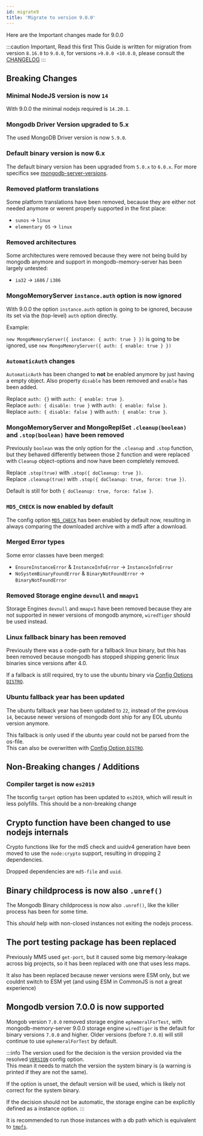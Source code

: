 ```yaml
---
id: migrate9
title: 'Migrate to version 9.0.0'
---
```


Here are the Important changes made for 9.0.0

:::caution Important, Read this first
This Guide is written for migration from version `8.16.0` to `9.0.0`, for versions `>9.0.0 <10.0.0`, please consult the [CHANGELOG](https://github.com/typegoose/mongodb-memory-server/blob/master/CHANGELOG.md)
:::

## Breaking Changes

### Minimal NodeJS version is now `14`

With 9.0.0 the minimal nodejs required is `14.20.1`.

### Mongodb Driver Version upgraded to 5.x

The used MongoDB Driver version is now `5.9.0`.

### Default binary version is now 6.x

The default binary version has been upgraded from `5.0.x` to `6.0.x`. For more specifics see [mongodb-server-versions](../mongodb-server-versions.md).

### Removed platform translations

Some platform translations have been removed, because they are either not needed anymore or werent properly supported in the first place:

- `sunos` -> `linux`
- `elementary OS` -> `linux`

### Removed architectures

Some architectures were removed because they were not being build by mongodb anymore and support in mongodb-memory-server has been largely untested:

- `ia32` -> `i686` / `i386`

### MongoMemoryServer `instance.auth` option is now ignored

With 9.0.0 the option `instance.auth` option is going to be ignored, because its set via the (top-level) `auth` option directly.

Example:

`new MongoMemoryServer({ instance: { auth: true } })` is going to be ignored, use `new MongoMemoryServer({ auth: { enable: true } })`

### `AutomaticAuth` changes

`AutomaticAuth` has been changed to **not** be enabled anymore by just having a empty object. Also property `disable` has been removed and `enable` has been added.

Replace `auth: {}` with `auth: { enable: true }`.  
Replace `auth: { disable: true }` with `auth: { enable: false }`.  
Replace `auth: { disable: false }` with `auth: { enable: true }`.  

### MongoMemoryServer and MongoReplSet `.cleanup(boolean)` and `.stop(boolean)` have been removed

Previously `boolean` was the only option for the `.cleanup` and `.stop` function, but they behaved differently between those 2 function and were replaced with `Cleanup` object-options and now have been completely removed.

Replace `.stop(true)` with `.stop({ doCleanup: true })`.  
Replace `.cleanup(true)` with `.stop({ doCleanup: true, force: true })`.  

Default is still for both `{ doCleanup: true, force: false }`.

### `MD5_CHECK` is now enabled by default

The config option [`MD5_CHECK`](../../api/config-options.md#md5_check) has been enabled by default now, resulting in always comparing the downloaded archive with a md5 after a download.

### Merged Error types

Some error classes have been merged:

- `EnsureInstanceError` & `InstanceInfoError` -> `InstanceInfoError`
- `NoSystemBinaryFoundError` & `BinaryNotFoundError` -> `BinaryNotFoundError`

### Removed Storage engine `devnull` and `mmapv1`

Storage Engines `devnull` and `mmapv1` have been removed because they are not supported in newer versions of mongodb anymore, `wiredTiger` should be used instead.

### Linux fallback binary has been removed

Previously there was a code-path for a fallback linux binary, but this has been removed because mongodb has stopped shipping generic linux binaries since versions after 4.0.

If a fallback is still required, try to use the ubuntu binary via [Config Options `DISTRO`](../../api/config-options.md#distro).

### Ubuntu fallback year has been updated

The ubuntu fallback year has been updated to `22`, instead of the previous `14`, because newer versions of mongodb dont ship for any EOL ubuntu version anymore.

This fallback is only used if the ubuntu year could not be parsed from the os-file.  
This can also be overwritten with [Config Option `DISTRO`](../../api/config-options.md#distro).

## Non-Breaking changes / Additions

### Compiler target is now `es2019`

The tsconfig `target` option has been updated to `es2019`, which will result in less polyfills.
This should be a non-breaking change

## Crypto function have been changed to use nodejs internals

Crypto functions like for the md5 check and uuidv4 generation have been moved to use the `node:crypto` support, resulting in dropping 2 dependencies.

Dropped dependencies are `md5-file` and `uuid`.

## Binary childprocess is now also `.unref()`

The Mongodb Binary childprocess is now also `.unref()`, like the killer process has been for some time.

This *should* help with non-closed instances not exiting the nodejs process.

## The port testing package has been replaced

Previously MMS used `get-port`, but it caused some big memory-leakage across big projects, so it has been replaced with one that uses less maps.

It also has been replaced because newer versions were ESM only, but we couldnt switch to ESM yet (and using ESM in CommonJS is not a great experience)

## Mongodb version 7.0.0 is now supported

Mongob version `7.0.0` removed storage engine `ephemeralForTest`, with mongodb-memory-server 9.0.0 storage engine `wiredTiger` is the default for binary versions `7.0.0` and higher.
Older versions (before `7.0.0`) will still continue to use `ephemeralForTest` by default.

:::info
The version used for the decision is the version provided via the resolved [`VERSION`](../../api/config-options.md#version) config option.  
This mean it needs to match the version the system binary is (a warning is printed if they are not the same).

If the option is unset, the default version will be used, which is likely not correct for the system binary.

If the decision should not be automatic, the storage engine can be explicitly defined as a instance option.
:::

It is recommended to run those instances with a db path which is equivalent to [`tmpfs`](https://wiki.archlinux.org/title/tmpfs).
